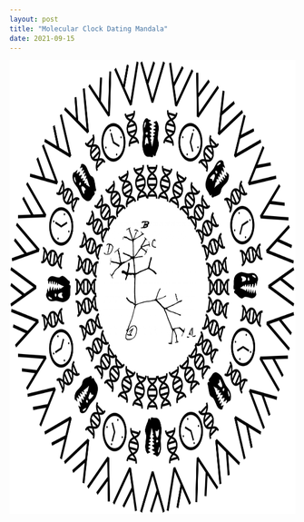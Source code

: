 ```yaml
---
layout: post
title: "Molecular Clock Dating Mandala"
date: 2021-09-15
---
```


<p style="text-align:center;"><img src="/img/photo10.jpg" height="800" width="800"></p>	